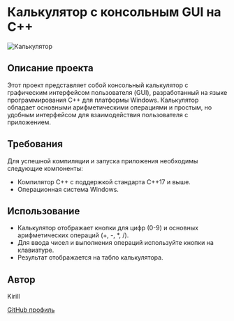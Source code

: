 # Калькулятор с консольным GUI на C++

![Калькулятор](example.gif)

## Описание проекта

Этот проект представляет собой консольный калькулятор с графическим интерфейсом пользователя (GUI), разработанный на языке программирования C++ для платформы Windows. Калькулятор обладает основными арифметическими операциями и простым, но удобным интерфейсом для взаимодействия пользователя с приложением.

## Требования

Для успешной компиляции и запуска приложения необходимы следующие компоненты:

- Компилятор C++ с поддержкой стандарта C++17 и выше.
- Операционная система Windows.

## Использование

- Калькулятор отображает кнопки для цифр (0-9) и основных арифметических операций (+, -, *, /).
- Для ввода чисел и выполнения операций используйте кнопки на клавиатуре.
- Результат отображается на табло калькулятора.

## Автор

Kirill

[GitHub профиль](https://github.com/kz306438)

